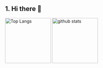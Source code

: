 ## 1. Hi there 👋

<!--
**i9wa4/i9wa4** is a ✨ _special_ ✨ repository because its `README.md` (this file) appears on your GitHub profile.

Here are some ideas to get you started:

- 🔭 I’m currently working on ...
- 🌱 I’m currently learning ...
- 👯 I’m looking to collaborate on ...
- 🤔 I’m looking for help with ...
- 💬 Ask me about ...
- 📫 How to reach me: ...
- 😄 Pronouns: ...
- ⚡ Fun fact: ...
-->

<p align="left">
  <img alt="Top Langs" height="150px" src="https://github-readme-stats.vercel.app/api/top-langs/?username=i9wa4&show_icons=true&layout=compact" />
  <img alt="github stats" height="150px" src="https://github-readme-stats.vercel.app/api?username=i9wa4&show_icons=ture" />
</p>
